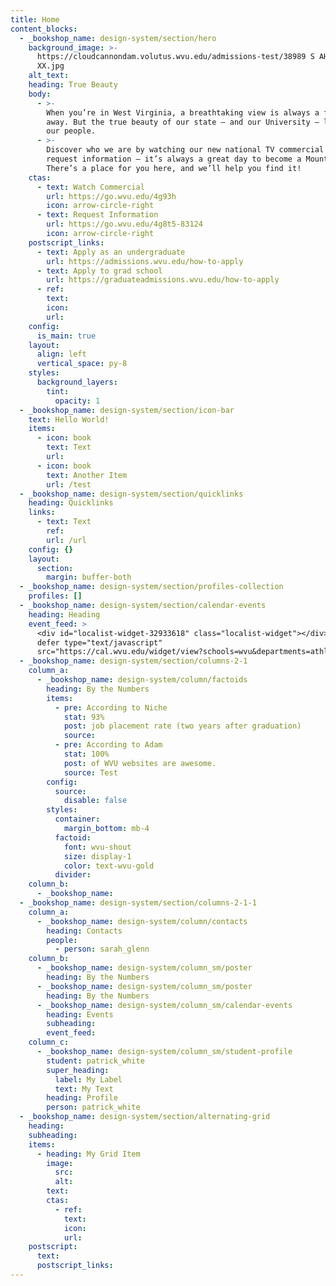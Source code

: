 ```yaml
---
title: Home
content_blocks:
  - _bookshop_name: design-system/section/hero
    background_image: >-
      https://cloudcannondam.volutus.wvu.edu/admissions-test/38989 S AHR 0372
      XX.jpg
    alt_text:
    heading: True Beauty
    body:
      - >-
        When you’re in West Virginia, a breathtaking view is always a few steps
        away. But the true beauty of our state — and our University — lies in
        our people.
      - >-
        Discover who we are by watching our new national TV commercial and then
        request information — it’s always a great day to become a Mountaineer!
        There’s a place for you here, and we’ll help you find it!
    ctas:
      - text: Watch Commercial
        url: https://go.wvu.edu/4g93h
        icon: arrow-circle-right
      - text: Request Information
        url: https://go.wvu.edu/4g8t5-83124
        icon: arrow-circle-right
    postscript_links:
      - text: Apply as an undergraduate
        url: https://admissions.wvu.edu/how-to-apply
      - text: Apply to grad school
        url: https://graduateadmissions.wvu.edu/how-to-apply
      - ref:
        text:
        icon:
        url:
    config:
      is_main: true
    layout:
      align: left
      vertical_space: py-8
    styles:
      background_layers:
        tint:
          opacity: 1
  - _bookshop_name: design-system/section/icon-bar
    text: Hello World!
    items:
      - icon: book
        text: Text
        url:
      - icon: book
        text: Another Item
        url: /test
  - _bookshop_name: design-system/section/quicklinks
    heading: Quicklinks
    links:
      - text: Text
        ref:
        url: /url
    config: {}
    layout:
      section:
        margin: buffer-both
  - _bookshop_name: design-system/section/profiles-collection
    profiles: []
  - _bookshop_name: design-system/section/calendar-events
    heading: Heading
    event_feed: >
      <div id="localist-widget-32933618" class="localist-widget"></div><script
      defer type="text/javascript"
      src="https://cal.wvu.edu/widget/view?schools=wvu&departments=athletics&days=31&num=3&experience=inperson&container=localist-widget-32933618&template=design-system-v3-section"></script>
  - _bookshop_name: design-system/section/columns-2-1
    column_a:
      - _bookshop_name: design-system/column/factoids
        heading: By the Numbers
        items:
          - pre: According to Niche
            stat: 93%
            post: job placement rate (two years after graduation)
            source:
          - pre: According to Adam
            stat: 100%
            post: of WVU websites are awesome.
            source: Test
        config:
          source:
            disable: false
        styles:
          container:
            margin_bottom: mb-4
          factoid:
            font: wvu-shout
            size: display-1
            color: text-wvu-gold
          divider:
    column_b:
      - _bookshop_name:
  - _bookshop_name: design-system/section/columns-2-1-1
    column_a:
      - _bookshop_name: design-system/column/contacts
        heading: Contacts
        people:
          - person: sarah_glenn
    column_b:
      - _bookshop_name: design-system/column_sm/poster
        heading: By the Numbers
      - _bookshop_name: design-system/column_sm/poster
        heading: By the Numbers
      - _bookshop_name: design-system/column_sm/calendar-events
        heading: Events
        subheading:
        event_feed:
    column_c:
      - _bookshop_name: design-system/column_sm/student-profile
        student: patrick_white
        super_heading:
          label: My Label
          text: My Text
        heading: Profile
        person: patrick_white
  - _bookshop_name: design-system/section/alternating-grid
    heading:
    subheading:
    items:
      - heading: My Grid Item
        image:
          src:
          alt:
        text:
        ctas:
          - ref:
            text:
            icon:
            url:
    postscript:
      text:
      postscript_links:
---
```

